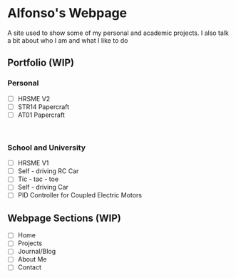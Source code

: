 # Alfonso's Webpage
A site used to show some of my personal and academic projects. I also talk a bit about who I am and what I like to do

## Portfolio (WIP)
### Personal
- [ ] HRSME V2
- [ ] STR14 Papercraft
- [ ] AT01 Papercraft

<br>

### School and University
- [ ] HRSME V1
- [ ] Self - driving RC Car 
- [ ] Tic - tac - toe 
- [ ] Self - driving Car
- [ ] PID Controller for Coupled Electric Motors

## Webpage Sections (WIP)
- [ ] Home
- [ ] Projects
- [ ] Journal/Blog
- [ ] About Me
- [ ] Contact
